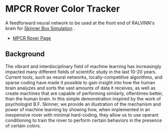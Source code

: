 # MPCR Rover Color Tracker

A feedforward neural network to be used at the front end of RALVINN's brain for [Skinner Box Simulation](https://www.youtube.com/watch?v=vIVbbpJql4A) .  
  
- [MPCR Rover Page](http://mpcrlab.com/category/rover/)

## Background
The vibrant and interdisciplinary field of machine learning has increasingly impacted many different fields of scientific study in the last 10-20 years. Current tools, such as neural networks, locally-competitive algorithms, and sparse coding have made it possible to gain insight into how the human brain analyzes and sorts the vast amounts of data it receives, as well as create machines that are capable of performing similarly, oftentimes better, than the human brain. In this simple demonstration inspired by the work of psychologist B.F. Skinner, we provide an illustration of the mechanism and power of machine learning by showing how, when implemented in an inexpensive rover with minimal hard-coding, they allow us to use operant conditioning to train the rover to perform certain behaviors in the presence of certain colors.

